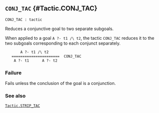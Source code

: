 ## `CONJ_TAC` {#Tactic.CONJ_TAC}


```
CONJ_TAC : tactic
```



Reduces a conjunctive goal to two separate subgoals.


When applied to a goal `A ?- t1 /\ t2`, the tactic `CONJ_TAC` reduces it to the
two subgoals corresponding to each conjunct separately.
    
           A ?- t1 /\ t2
       ======================  CONJ_TAC
        A ?- t1      A ?- t2
    



### Failure

Fails unless the conclusion of the goal is a conjunction.

### See also

[`Tactic.STRIP_TAC`](#Tactic.STRIP_TAC)


